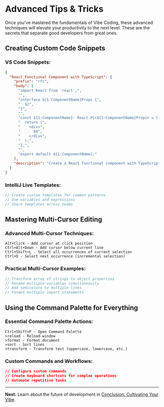 # Advanced Tips & Tricks

Once you've mastered the fundamentals of Vibe Coding, these advanced techniques will elevate your productivity to the next level. These are the secrets that separate good developers from great ones.

## Creating Custom Code Snippets

### VS Code Snippets:
```json
{
  "React Functional Component with TypeScript": {
    "prefix": "rfc",
    "body": [
      "import React from 'react';",
      "",
      "interface ${1:ComponentName}Props {",
      "  $2",
      "}",
      "",
      "const ${1:ComponentName}: React.FC<${1:ComponentName}Props> = ({ $3 }) => {",
      "  return (",
      "    <div>",
      "      $0",
      "    </div>",
      "  );",
      "};",
      "",
      "export default ${1:ComponentName};"
    ],
    "description": "Create a React functional component with TypeScript"
  }
}
```

### IntelliJ Live Templates:
```java
// Create custom templates for common patterns
// Use variables and expressions
// Share templates across teams
```

## Mastering Multi-Cursor Editing

### Advanced Multi-Cursor Techniques:
```
Alt+Click - Add cursor at click position
Ctrl+Alt+Down - Add cursor below current line
Ctrl+Shift+L - Select all occurrences of current selection
Ctrl+D - Select next occurrence (incremental selection)
```

### Practical Multi-Cursor Examples:
```typescript
// Transform array of strings to object properties
// Rename multiple variables simultaneously
// Add semicolons to multiple lines
// Format multiple import statements
```

## Using the Command Palette for Everything

### Essential Command Palette Actions:
```
Ctrl+Shift+P - Open Command Palette
>reload - Reload window
>format - Format document
>sort - Sort lines
>transform - Transform text (uppercase, lowercase, etc.)
```

### Custom Commands and Workflows:
```json
// Configure custom commands
// Create keyboard shortcuts for complex operations
// Automate repetitive tasks
```

---

**Next:** Learn about the future of development in [Conclusion: Cultivating Your Vibe](./conclusion.md).
